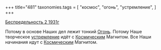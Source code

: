 +++
title="481"
taxonomies.tags = [
 "космос",
 "огонь",
 "устремление",
]
+++

[Беспредельность 2 1931г](/agni/1931)

Потому в основе Наших дел лежит тонкий [Огонь](/tags/огонь). Потому Наше творческое [устремление](/tags/устремление) идёт с [Космическим](/tags/космос) Магнитом. Все Наши начинания идут с [Космическим](/tags/космос) Магнитом.   

